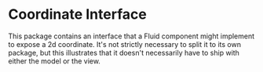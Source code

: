 # Coordinate Interface

This package contains an interface that a Fluid component might implement to expose a 2d coordinate.  It's not strictly necessary to split it to its own package, but this illustrates that it doesn't necessarily have to ship with either the model or the view.
